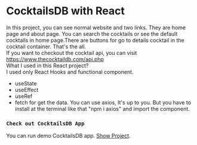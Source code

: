 # CocktailsDB with React

In this project, you can see normal website and two links. They are home page and about page. You can search the cocktails or see the default cocktails in home page.There are buttons for go to details cocktail in the cocktail container. That's the all. <br/>
If you want to checkout the cocktail api, you can visit https://www.thecocktaildb.com/api.php<br/>
What I used in this React project? <br/>
I used only React Hooks and functional component.

<ul>
<li>useState</li>
<li>useEffect</li>
<li>useRef</li>
<li>fetch for get the data. You can use axios, It's up to you. But you have to install at the terminal like that "npm i axios" and import the component.</li>
</ul>

### `Check out CocktailsDB App`

You can run demo CocktailsDB app. [Show Project](https://cocktaildb-api.netlify.app/).
